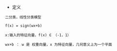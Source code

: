 * 定义

```
二分类，线性分类模型

f(x) = sign(wx+b)

x:输入的特征向量，f(x) ∈ （-1，1）

wx+b ： w 是 权重向量，x 为特征向量，几何意义上为一个平面
```



